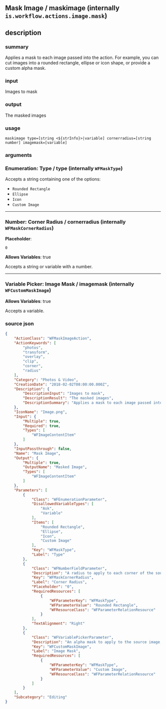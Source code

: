 
## Mask Image / maskimage (internally `is.workflow.actions.image.mask`)



## description
### summary
Applies a mask to each image passed into the action. For example, you can cut images into a rounded rectangle, ellipse or icon shape, or provide a custom alpha mask.

### input
Images to mask

### output
The masked images

### usage
`maskimage type=[string <${strInfo}>|variable] cornerradius=[string number] imagemask=[variable]`

### arguments
### Enumeration: Type / type (internally `WFMaskType`)


Accepts a string 
containing one of the options:

- `Rounded Rectangle`
- `Ellipse`
- `Icon`
- `Custom Image`

---

### Number: Corner Radius / cornerradius (internally `WFMaskCornerRadius`)
**Placeholder**:
```
0
```
**Allows Variables**: true



Accepts a string 
or variable
with a number.

---

### Variable Picker: Image Mask / imagemask (internally `WFCustomMaskImage`)
**Allows Variables**: true



Accepts a variable.

### source json

```json
{
	"ActionClass": "WFMaskImageAction",
	"ActionKeywords": [
		"photos",
		"transform",
		"overlay",
		"clip",
		"corner",
		"radius"
	],
	"Category": "Photos & Video",
	"CreationDate": "2018-02-02T08:00:00.000Z",
	"Description": {
		"DescriptionInput": "Images to mask",
		"DescriptionResult": "The masked images",
		"DescriptionSummary": "Applies a mask to each image passed into the action. For example, you can cut images into a rounded rectangle, ellipse or icon shape, or provide a custom alpha mask."
	},
	"IconName": "Image.png",
	"Input": {
		"Multiple": true,
		"Required": true,
		"Types": [
			"WFImageContentItem"
		]
	},
	"InputPassthrough": false,
	"Name": "Mask Image",
	"Output": {
		"Multiple": true,
		"OutputName": "Masked Image",
		"Types": [
			"WFImageContentItem"
		]
	},
	"Parameters": [
		{
			"Class": "WFEnumerationParameter",
			"DisallowedVariableTypes": [
				"Ask",
				"Variable"
			],
			"Items": [
				"Rounded Rectangle",
				"Ellipse",
				"Icon",
				"Custom Image"
			],
			"Key": "WFMaskType",
			"Label": "Type"
		},
		{
			"Class": "WFNumberFieldParameter",
			"Description": "A radius to apply to each corner of the source image in pixels.",
			"Key": "WFMaskCornerRadius",
			"Label": "Corner Radius",
			"Placeholder": "0",
			"RequiredResources": [
				{
					"WFParameterKey": "WFMaskType",
					"WFParameterValue": "Rounded Rectangle",
					"WFResourceClass": "WFParameterRelationResource"
				}
			],
			"TextAlignment": "Right"
		},
		{
			"Class": "WFVariablePickerParameter",
			"Description": "An alpha mask to apply to the source image, where darker colors become transparent and lighter colors remain opaque. If the mask is sized differently than the source image, the mask is resized to match the dimensions of the source image.",
			"Key": "WFCustomMaskImage",
			"Label": "Image Mask",
			"RequiredResources": [
				{
					"WFParameterKey": "WFMaskType",
					"WFParameterValue": "Custom Image",
					"WFResourceClass": "WFParameterRelationResource"
				}
			]
		}
	],
	"Subcategory": "Editing"
}
```
